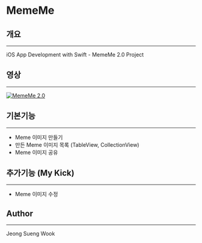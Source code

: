 
# MemeMe

## 개요
---
iOS App Development with Swift - MemeMe 2.0 Project

## 영상

---
[![MemeMe 2.0](https://img.youtube.com/vi/L5UbEgS0rAI/0.jpg)](https://youtu.be/L5UbEgS0rAI)


## 기본기능

---
- Meme 이미지 만들기
- 만든 Meme 이미지 목록 (TableView, CollectionView)
- Meme 이미지 공유


## 추가기능 (My Kick)

---
- Meme 이미지 수정

## Author

---
Jeong Sueng Wook